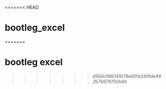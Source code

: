 <<<<<<< HEAD
# bootleg_excel
=======
# bootleg excel
>>>>>>> d56dc98b141678e80fd249fde492b76979750b60
